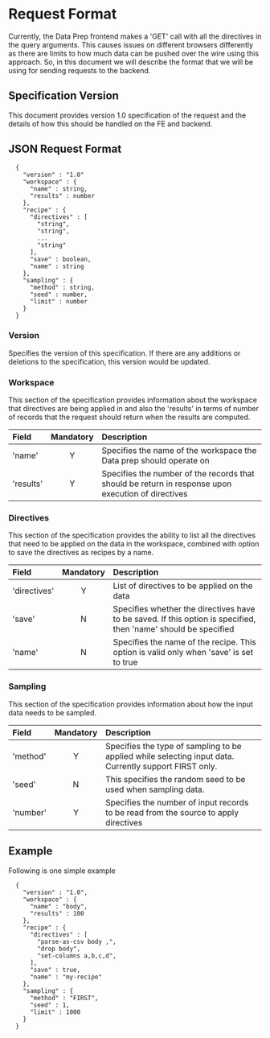 # Request Format

Currently, the Data Prep frontend makes a 'GET' call with all the directives in the query arguments.
This causes issues on different browsers differently as there are limits to how much data can be pushed
over the wire using this approach. So, in this document we will describe the format that we will be using
for sending requests to the backend.

## Specification Version

This document provides version 1.0 specification of the request and the details of how this should
be handled on the FE and backend.

## JSON Request Format
```
  {
    "version" : "1.0"
    "workspace" : {
      "name" : string,
      "results" : number
    },
    "recipe" : {
      "directives" : [
        "string",
        "string",
        ...
        "string"
      ],
      "save" : boolean,
      "name" : string
    },
    "sampling" : {
      "method" : string,
      "seed" : number,
      "limit" : number
    }
  }
```

### Version
Specifies the version of this specification. If there are any additions or deletions to the specification,
this version would be updated.

### Workspace
This section of the specification provides information about the workspace that directives are being
applied in and also the 'results' in terms of number of records that the request should return when the
results are computed.

| Field | Mandatory | Description |
| :---- | :------: | :----- |
| 'name' | Y | Specifies the name of the workspace the Data prep should operate on |
| 'results' | Y | Specifies the number of the records that should be return in response upon execution of directives |

### Directives
This section of the specification provides the ability to list all the directives that need to be
 applied on the data in the workspace, combined with option to save the directives as recipes by a name.

| Field | Mandatory | Description |
| :---- | :------: | :----- |
| 'directives' | Y | List of directives to be applied on the data |
| 'save' | N | Specifies whether the directives have to be saved. If this option is specified, then 'name' should be specified |
| 'name' | N | Specifies the name of the recipe. This option is valid only when 'save' is set to true |

### Sampling
This section of the specification provides information about how the input data needs to be sampled.

| Field | Mandatory | Description |
| :---- | :------: | :----- |
| 'method' | Y | Specifies the type of sampling to be applied while selecting input data. Currently support FIRST only. |
| 'seed'   | N | This specifies the random seed to be used when sampling data. |
| 'number' | Y | Specifies the number of input records to be read from the source to apply directives |

## Example

Following is one simple example

```
  {
    "version" : "1.0",
    "workspace" : {
      "name" : "body",
      "results" : 100
    },
    "recipe" : {
      "directives" : [
        "parse-as-csv body ,",
        "drop body",
        "set-columns a,b,c,d",
      ],
      "save" : true,
      "name" : "my-recipe"
    },
    "sampling" : {
      "method" : "FIRST",
      "seed" : 1,
      "limit" : 1000
    }
  }
```
